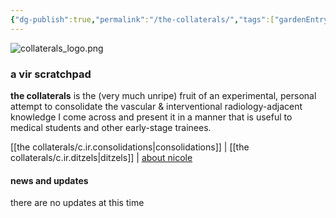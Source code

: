 ```yaml
---
{"dg-publish":true,"permalink":"/the-collaterals/","tags":["gardenEntry"]}
---
```



![collaterals_logo.png](/img/user/kitchen%20drawer/attachments/collaterals_logo.png)

### a vir scratchpad

**the collaterals** is the (very much unripe) fruit of an experimental, personal attempt to consolidate the vascular & interventional radiology-adjacent knowledge I come across and present it in a manner that is useful to medical students and other early-stage trainees.


[[the collaterals/c.ir.consolidations\|consolidations]]  |  [[the collaterals/c.ir.ditzels\|ditzels]]  |  [about nicole](https://thecollaterals.neocities.org/about-njk)


#### news and updates

there are no updates at this time
